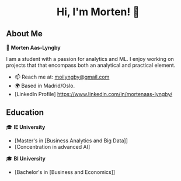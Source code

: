 <h1 align="center">Hi, I'm Morten! 👋</h1>

## About Me

👤 **Morten Aas-Lyngby**

I am a student with a passion for analytics and ML. I enjoy working on projects that that encompass both an analytical and practical element.

- 📫 Reach me at: moilyngby@gmail.com
- 🌍 Based in Madrid/Oslo.
- [LinkedIn Profile] https://www.linkedin.com/in/mortenaas-lyngby/

## Education

🎓 **IE University**

- [Master's in [Business Analytics and Big Data]]
- [Concentration in advanced AI]

🎓 **BI University**

- [Bachelor's in [Business and Economics]]

